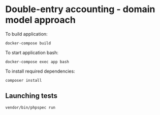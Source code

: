 # Double-entry accounting - domain model approach

To build application:
```shell script
docker-compose build
```

To start application bash: 
```shell script
docker-compose exec app bash
```

To install required dependencies:
```shell script
composer install
```

## Launching tests
```shell script
vendor/bin/phpspec run
```
